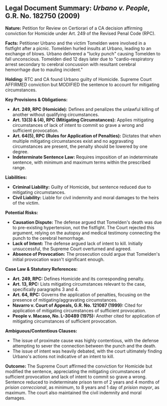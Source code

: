 ## Legal Document Summary: *Urbano v. People*, G.R. No. 182750 (2009)

**Nature:** Petition for Review on Certiorari of a CA decision affirming conviction for Homicide under Art. 249 of the Revised Penal Code (RPC).

**Facts:** Petitioner Urbano and the victim Tomelden were involved in a fistfight after a picnic. Tomelden hurled insults at Urbano, leading to an exchange of blows.  Urbano delivered a "lucky punch" causing Tomelden to fall unconscious.  Tomelden died 12 days later due to "cardio-respiratory arrest secondary to cerebral concussion with resultant cerebral hemorrhage due to mauling incident."

**Holding:**  RTC and CA found Urbano guilty of Homicide.  Supreme Court AFFIRMED conviction but MODIFIED the sentence to account for mitigating circumstances.

**Key Provisions & Obligations:**

*   **Art. 249, RPC (Homicide):** Defines and penalizes the unlawful killing of another without qualifying circumstances.
*   **Art. 13(3) & (4), RPC (Mitigating Circumstances):** Applies mitigating circumstances of lack of intent to commit so grave a wrong and sufficient provocation.
*   **Art. 64(5), RPC (Rules for Application of Penalties):** Dictates that when multiple mitigating circumstances exist and no aggravating circumstances are present, the penalty should be lowered by one degree.
*   **Indeterminate Sentence Law:** Requires imposition of an indeterminate sentence, with minimum and maximum terms within the prescribed range.

**Liabilities:**

*   **Criminal Liability:**  Guilty of Homicide, but sentence reduced due to mitigating circumstances.
*   **Civil Liability:** Liable for civil indemnity and moral damages to the heirs of the victim.

**Potential Risks:**

*   **Causation Dispute:** The defense argued that Tomelden's death was due to pre-existing hypertension, not the fistfight.  The Court rejected this argument, relying on the autopsy and medical testimony connecting the punch to the cerebral hemorrhage.
*   **Lack of Intent:**  The defense argued lack of intent to kill. Initially unsuccessful, the Supreme Court overturned and agreed.
*   **Absence of Provocation:** The prosecution could argue that Tomelden's initial provocation wasn't significant enough.

**Case Law & Statutory References:**

*   **Art. 249, RPC:**  Defines Homicide and its corresponding penalty.
*   **Art. 13, RPC:**  Lists mitigating circumstances relevant to the case, specifically paragraphs 3 and 4.
*   **Art. 64, RPC:** Governs the application of penalties, focusing on the presence of mitigating/aggravating circumstances.
*   **Navarro v. Court of Appeals, G.R. No. 121087 (1999):** Cited for application of mitigating circumstances of sufficient provocation.
*   **People v. Macaso, No. L-30489 (1975):** Another cited for application of mitigating circumstances of sufficient provocation.

**Ambiguous/Contentious Clauses:**

*   The issue of proximate cause was highly contentious, with the defense attempting to sever the connection between the punch and the death.
*   The issue of intent was heavily debated, with the court ultimately finding Urbano's actions not indicative of an intent to kill.

**Outcome:** The Supreme Court affirmed the conviction for Homicide but modified the sentence, appreciating the mitigating circumstances of sufficient provocation and lack of intent to commit so grave a wrong. Sentence reduced to indeterminate prison term of 2 years and 4 months of *prision correccional*, as minimum, to 8 years and 1 day of *prision mayor*, as maximum. The court also maintained the civil indemnity and moral damages.

